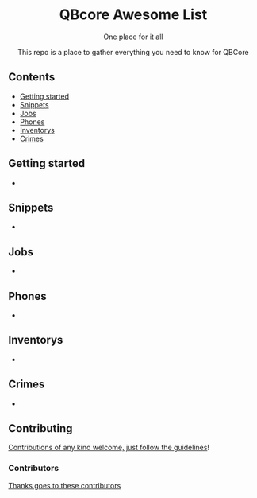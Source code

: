 <div align="center">

<!-- title -->

<!--lint ignore no-dead-urls-->
# QBcore Awesome List

<!-- subtitle -->

One place for it all

<!-- image -->

<!-- <a href="" target="_blank" rel="noopener noreferrer">
  <img src="" />
</a> -->

<!-- description -->

This repo is a place to gather everything you need to know for QBCore

</div>

<!-- TOC -->

## Contents

- [Getting started](#getting-started)
- [Snippets](#snippets)
- [Jobs](#jobs)
- [Phones](#phones)
- [Inventorys](#inventorys)
- [Crimes](#crimes)

<!-- CONTENT -->

## Getting started

- 

## Snippets

- 

## Jobs

- 

## Phones

- 

## Inventorys

- 

## Crimes

- 

<!-- END OF CONTENT -->

## Contributing

[Contributions of any kind welcome, just follow the guidelines](contributing.md)!

### Contributors

[Thanks goes to these contributors](https://github.com/Awesome-QBcore/graphs/contributors)
